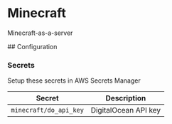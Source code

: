 # Minecraft
Minecraft-as-a-server

## Configuration

### Secrets

Setup these secrets in AWS Secrets Manager

| Secret                 | Description          |
|------------------------|----------------------|
| `minecraft/do_api_key` | DigitalOcean API key |